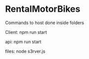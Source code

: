 # RentalMotorBikes

Commands to host done inside folders

Client: npm run start

api: npm run start

files: node s3rver.js
